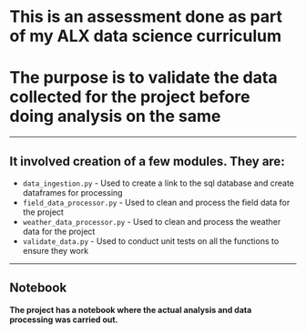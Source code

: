 # This is an assessment done as part of my ALX data science curriculum

# The purpose is to validate the data collected for the project before doing analysis on the same
<hr />

## It involved creation of a few modules. They are:

  * `data_ingestion.py` - Used to create a link to the sql database and create dataframes for processing
  * `field_data_processor.py` - Used to clean and process the field data for the project
  * `weather_data_processor.py` - Used to clean and process the weather data for the project
  * `validate_data.py` - Used to conduct unit tests on all the functions to ensure they work
<hr />

## Notebook

**The project has a notebook where the actual analysis and data processing was carried out.** 
